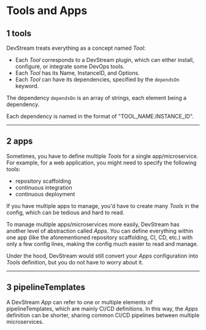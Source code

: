 # Tools and Apps

## 1 tools

DevStream treats everything as a concept named _Tool_:

- Each _Tool_ corresponds to a DevStream plugin, which can either install, configure, or integrate some DevOps tools.
- Each _Tool_ has its Name, InstanceID, and Options.
- Each _Tool_ can have its dependencies, specified by the `dependsOn` keyword.

The dependency `dependsOn` is an array of strings, each element being a dependency.

Each dependency is named in the format of "TOOL_NAME.INSTANCE_ID".

---

## 2 apps

Sometimes, you have to define multiple _Tools_ for a single app/microservice. For example, for a web application, you might need to specify the following tools:

- repository scaffolding
- continuous integration
- continuous deployment

If you have multiple apps to manage, you'd have to create many _Tools_ in the config, which can be tedious and hard to read.

To manage multiple apps/microservices more easily, DevStream has another level of abstraction called _Apps_. You can define everything within one app (like the aforementioned repository scaffolding, CI, CD, etc.) with only a few config lines, making the config much easier to read and manage.

Under the hood, DevStream would still convert your _Apps_ configuration into _Tools_ definition, but you do not have to worry about it.

---

## 3 pipelineTemplates

A DevStream _App_ can refer to one or multiple elements of pipelineTemplates, which are mainly CI/CD definitions. In this way, the _Apps_ definition can be shorter, sharing common CI/CD pipelines between multiple microservices.

